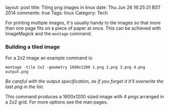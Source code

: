 layout: post
title: Tiling png images in linux
date: Thu Jun 26 16:25:31 BST 2014
comments: true
Tags: linux
Category: Tech

For printing multiple images, it's usually handy to tile images so that more than one page fits on a piece of paper at once. This can be achieved with ImageMagick and the `montage` command.

### Building a tiled image

For a 2x2 image an example command is:

```
montage -tile 2x2 -geometry 1600x1200 1.png 2.png 3.png 4.png output.png
```

*Be careful with the output specification, as if you forget it it'll overwrite the last png in the list.*

This command produces a 1600x1200 sized image with 4 pngs arranged in a 2x2 grid. For more options see the man pages.
